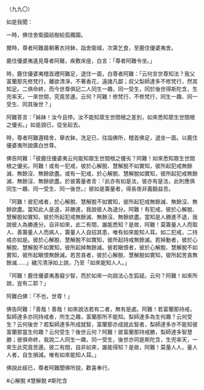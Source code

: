 （九九〇）

如是我聞：

一時，佛住舍衛國祇樹給孤獨園。

爾時，尊者阿難晨朝著衣持鉢，詣舍衛城，次第乞食，至鹿住優婆夷舍。

鹿住優婆夷遙見尊者阿難，疾敷床座，白言：「尊者阿難令坐。」

時，鹿住優婆夷稽首禮阿難足，退住一面，白尊者阿難：「云何言世尊知法？我父富蘭那先修梵行，離欲清淨，不著香花，遠諸凡鄙；叔父梨師達多不修梵行，然其知足。二俱命終，而今世尊俱記二人同生一趣，同一受生，同於後世得斯陀含，生兜率天，一來世間，究竟苦邊。云何？阿難！修梵行、不修梵行，同生一趣、同一受生、同其後世？」

阿難答言：「姊妹！汝今且停。汝不能知眾生世間根之差別，如來悉知眾生世間根之優劣。」如是說已，從坐起去。

時，尊者阿難還精舍，舉衣鉢，洗足已，往詣佛所，稽首佛足，退坐一面。以鹿住優婆夷所說廣白世尊。

佛告阿難：「彼鹿住優婆夷云何能知眾生世間根之優劣？阿難！如來悉知眾生世間根之優劣。阿難！或有一犯戒，彼於心解脫、慧解脫不如實知，彼所起犯戒無餘滅、無餘沒、無餘欲盡。或有一犯戒，於心解脫、慧解脫如實知，彼所起犯戒無餘滅、無餘沒、無餘欲盡。於彼籌量者言：『此亦有如是法，彼亦有是法，此則應俱同生一趣、同一受生、同一後世。』彼如是籌量者，得長夜非義饒益苦。

「阿難！彼犯戒者，於心解脫、慧解脫不如實知，彼所起犯戒無餘滅、無餘沒、無餘欲盡。當知此人是退，非勝進，我說彼人為退分。阿難！有犯戒，彼於心解脫、慧解脫如實知，彼於所起犯戒無餘滅、無餘沒、無餘欲盡。當知是人勝進不退，我說彼人為勝進分。自非如來，此二有間，誰能悉知？是故，阿難！莫籌量人人而取人、善籌量人人而病人，籌量人人自招其患，唯有如來能知人耳。如二犯戒，二持戒亦如是。彼於心解脫、慧解脫不如實知，彼所起持戒無餘滅。若掉動者，彼於心解脫、慧解脫不如實知，彼所起掉無餘滅。彼若瞋恨者，彼於心解脫、慧解脫不如實知，彼所起瞋恨無餘滅。若苦貪者，彼於心解脫、慧解脫如實知，彼所起苦貪無餘滅……」穢污清淨如上說，乃至「如來能知人人。」

「阿難！鹿住優婆夷愚癡少智，而於如來一向說法心生狐疑。云何？阿難！如來所說，豈有二耶？」

阿難白佛：「不也，世尊！」

佛告阿難：「善哉！善哉！如來說法若有二者，無有是處。阿難！若富蘭那持戒，梨師達多亦同持戒者，所生之趣，富蘭那所不能知。梨師達多為生何趣？云何受生？云何後世？若梨師達多所成就智，富蘭那亦成就此智者，梨師達多亦不能知彼富蘭那當生何趣？云何受生？後世云何？阿難！彼富蘭那持戒勝，梨師達多智慧勝；彼俱命終，我說二人同生一趣，同一受生，後世亦同是斯陀含，生兜率天，一來生此究竟苦邊。彼二有間，自非如來，誰能得知？是故，阿難！莫量人人，量人人者，自生損減。唯有如來能知人耳。」

佛說此經已，尊者阿難聞佛所說，歡喜奉行。








#心解脫
#慧解脫
#斯陀含
